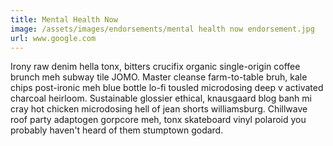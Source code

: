 ```yaml
---
title: Mental Health Now
image: /assets/images/endorsements/mental health now endorsement.jpg
url: www.google.com
---
```


Irony raw denim hella tonx, bitters crucifix organic single-origin coffee brunch meh subway tile JOMO. Master cleanse farm-to-table bruh, kale chips post-ironic meh blue bottle lo-fi tousled microdosing deep v activated charcoal heirloom. Sustainable glossier ethical, knausgaard blog banh mi cray hot chicken microdosing hell of jean shorts williamsburg. Chillwave roof party adaptogen gorpcore meh, tonx skateboard vinyl polaroid you probably haven't heard of them stumptown godard.
